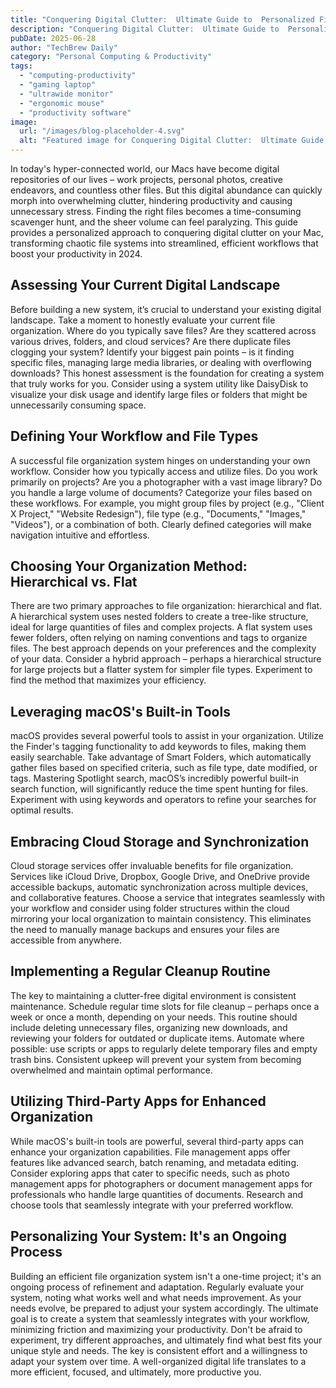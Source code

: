 ```yaml
---
title: "Conquering Digital Clutter:  Ultimate Guide to  Personalized File Organization Systems for Enhanced Mac Productivity in 2024"
description: "Conquering Digital Clutter:  Ultimate Guide to  Personalized File Organization Systems for Enhanced Mac Productivity in 2024"
pubDate: 2025-06-28
author: "TechBrew Daily"
category: "Personal Computing & Productivity"
tags:
  - "computing-productivity"
  - "gaming laptop"
  - "ultrawide monitor"
  - "ergonomic mouse"
  - "productivity software"
image:
  url: "/images/blog-placeholder-4.svg"
  alt: "Featured image for Conquering Digital Clutter:  Ultimate Guide to  Personalized File Organization Systems for Enhanced Mac Productivity in 2024"
---
```


In today's hyper-connected world, our Macs have become digital repositories of our lives – work projects, personal photos, creative endeavors, and countless other files.  But this digital abundance can quickly morph into overwhelming clutter, hindering productivity and causing unnecessary stress.  Finding the right files becomes a time-consuming scavenger hunt, and the sheer volume can feel paralyzing.  This guide provides a personalized approach to conquering digital clutter on your Mac, transforming chaotic file systems into streamlined, efficient workflows that boost your productivity in 2024.


## Assessing Your Current Digital Landscape

Before building a new system, it’s crucial to understand your existing digital landscape. Take a moment to honestly evaluate your current file organization.  Where do you typically save files? Are they scattered across various drives, folders, and cloud services?  Are there duplicate files clogging your system?  Identify your biggest pain points – is it finding specific files, managing large media libraries, or dealing with overflowing downloads?  This honest assessment is the foundation for creating a system that truly works for you.  Consider using a system utility like DaisyDisk to visualize your disk usage and identify large files or folders that might be unnecessarily consuming space.

## Defining Your Workflow and File Types

A successful file organization system hinges on understanding your own workflow.  Consider how you typically access and utilize files.  Do you work primarily on projects? Are you a photographer with a vast image library?  Do you handle a large volume of documents?  Categorize your files based on these workflows.  For example, you might group files by project (e.g., "Client X Project," "Website Redesign"), file type (e.g., "Documents," "Images," "Videos"), or a combination of both.  Clearly defined categories will make navigation intuitive and effortless.

## Choosing Your Organization Method: Hierarchical vs. Flat

There are two primary approaches to file organization: hierarchical and flat.  A hierarchical system uses nested folders to create a tree-like structure, ideal for large quantities of files and complex projects.  A flat system uses fewer folders, often relying on naming conventions and tags to organize files.  The best approach depends on your preferences and the complexity of your data.  Consider a hybrid approach – perhaps a hierarchical structure for large projects but a flatter system for simpler file types. Experiment to find the method that maximizes your efficiency.


## Leveraging macOS's Built-in Tools

macOS provides several powerful tools to assist in your organization.  Utilize the Finder's tagging functionality to add keywords to files, making them easily searchable.  Take advantage of Smart Folders, which automatically gather files based on specified criteria, such as file type, date modified, or tags.  Mastering Spotlight search, macOS’s incredibly powerful built-in search function, will significantly reduce the time spent hunting for files.  Experiment with using keywords and operators to refine your searches for optimal results.

## Embracing Cloud Storage and Synchronization

Cloud storage services offer invaluable benefits for file organization.  Services like iCloud Drive, Dropbox, Google Drive, and OneDrive provide accessible backups, automatic synchronization across multiple devices, and collaborative features.  Choose a service that integrates seamlessly with your workflow and consider using folder structures within the cloud mirroring your local organization to maintain consistency. This eliminates the need to manually manage backups and ensures your files are accessible from anywhere.

## Implementing a Regular Cleanup Routine

The key to maintaining a clutter-free digital environment is consistent maintenance.  Schedule regular time slots for file cleanup – perhaps once a week or once a month, depending on your needs.  This routine should include deleting unnecessary files, organizing new downloads, and reviewing your folders for outdated or duplicate items.  Automate where possible: use scripts or apps to regularly delete temporary files and empty trash bins.  Consistent upkeep will prevent your system from becoming overwhelmed and maintain optimal performance.

## Utilizing Third-Party Apps for Enhanced Organization

While macOS's built-in tools are powerful, several third-party apps can enhance your organization capabilities.  File management apps offer features like advanced search, batch renaming, and metadata editing.  Consider exploring apps that cater to specific needs, such as photo management apps for photographers or document management apps for professionals who handle large quantities of documents. Research and choose tools that seamlessly integrate with your preferred workflow.


##  Personalizing Your System: It's an Ongoing Process

Building an efficient file organization system isn't a one-time project; it's an ongoing process of refinement and adaptation.  Regularly evaluate your system, noting what works well and what needs improvement.  As your needs evolve, be prepared to adjust your system accordingly.  The ultimate goal is to create a system that seamlessly integrates with your workflow, minimizing friction and maximizing your productivity.  Don't be afraid to experiment, try different approaches, and ultimately find what best fits your unique style and needs.  The key is consistent effort and a willingness to adapt your system over time.  A well-organized digital life translates to a more efficient, focused, and ultimately, more productive you.
